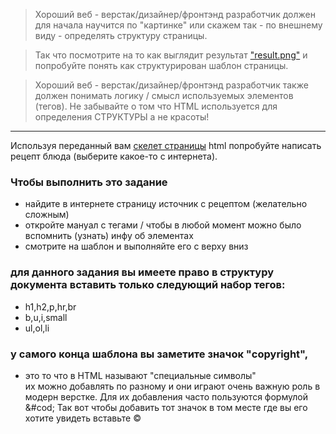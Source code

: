 > Хороший веб - верстак/дизайнер/фронтэнд разработчик 
> должен для начала научится по "картинке"
> или скажем так - по внешнему виду - определять структуру страницы.

> Так что посмотрите на то как выглядит результат ["result.png"](result.ru.png) 
> и попробуйте понять как структурирован шаблон страницы.

> Хороший веб - верстак/дизайнер/фронтэнд разработчик также должен понимать логику / смысл
> используемых элементов (тегов). Не забывайте о том что HTML 
> используется для определения СТРУКТУРЫ а не красоты!

---

Используя переданный вам [скелет страницы](recipe.ru.html) html 
попробуйте написать рецепт блюда (выберите какое-то с интернета).


### Чтобы выполнить это задание
  * найдите в интернете страницу источник c рецептом (желательно сложным)
  * откройте мануал с тегами / чтобы в любой момент 
    можно было вспомнить (узнать) инфу об элементах
  * смотрите на шаблон и выполняйте его с верху вниз

### для данного задания вы имеете право в структуру документа вставить только следующий набор тегов:
  * h1,h2,p,hr,br
  * b,u,i,small
  * ul,ol,li

### у самого конца шаблона вы заметите значок "copyright", 
  * это то что в HTML называют "специальные символы"    
    их можно добавлять по разному и они играют очень важную роль в модерн верстке.
    Для их добавления часто пользуются формулой &#cod;
    Так вот чтобы добавить тот значок в том месте где вы его хотите увидеть 
    вставьте &copy;
  

